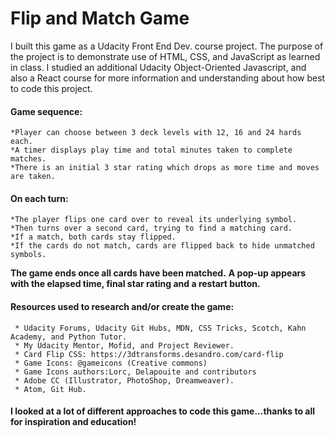 # Flip and Match Game

I built this game as a Udacity Front End Dev. course project. The purpose of the project is to demonstrate use of HTML, CSS, and JavaScript as learned in class. I studied an additional Udacity Object-Oriented Javascript, and also a React course for more information and understanding about how best to code this project.
#### Game sequence:
	*Player can choose between 3 deck levels with 12, 16 and 24 hards each.
	*A timer displays play time and total minutes taken to complete matches.
	*There is an initial 3 star rating which drops as more time and moves are taken.
#### On each turn:
	*The player flips one card over to reveal its underlying symbol.
	*Then turns over a second card, trying to find a matching card.
	*If a match, both cards stay flipped.
	*If the cards do not match, cards are flipped back to hide unmatched symbols.
**The game ends once all cards have been matched.**
	**A pop-up appears with the elapsed time, final star rating and a restart button.**

#### Resources used to research and/or create the game:
	 * Udacity Forums, Udacity Git Hubs, MDN, CSS Tricks, Scotch, Kahn Academy, and Python Tutor.
	 * My Udacity Mentor, Mofid, and Project Reviewer.
	 * Card Flip CSS: https://3dtransforms.desandro.com/card-flip
	 * Game Icons: @gameicons (Creative commons) 
	 * Game Icons authors:Lorc, Delapouite and contributors
	 * Adobe CC (Illustrator, PhotoShop, Dreamweaver).
	 * Atom, Git Hub.
#### I looked at a lot of different approaches to code this game...thanks to all for inspiration and education!
